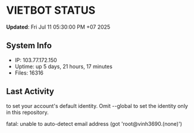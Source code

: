 # VIETBOT STATUS
**Updated**: Fri Jul 11 05:30:00 PM +07 2025

## System Info
- IP: 103.77.172.150
- Uptime: up 5 days, 21 hours, 17 minutes
- Files: 16316

## Last Activity

to set your account's default identity.
Omit --global to set the identity only in this repository.

fatal: unable to auto-detect email address (got 'root@vinh3690.(none)')
